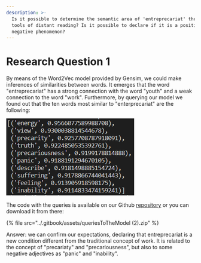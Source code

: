 ```yaml
---
description: >-
  Is it possible to determine the semantic area of 'entreprecariat' through the
  tools of distant reading? Is it possible to declare if it is a positive or
  negative phenomenon?
---
```


# Research Question 1

By means of the Word2Vec model provided by Gensim, we could make inferences of similarities between words. It emerges that the word "entreprecariat" has a strong connection with the word "youth" and a weak connection to the word "work". Furthermore, by querying our model we found out that the ten words most similar to "enterprecariat" are the following:

![](../.gitbook/assets/image.png)&#x20;

The code with the queries is available on our Github [repository](https://github.com/Entreprecariat/Entreprecariat) or you can download it from there:

{% file src="../.gitbook/assets/queriesToTheModel (2).zip" %}

Answer: we can confirm our expectations, declaring that entreprecariat is a new condition different from the traditional concept of work. It is related to the concept of "precariaty" and "precariousness", but also to some negative adjectives as "panic" and "inability".&#x20;
